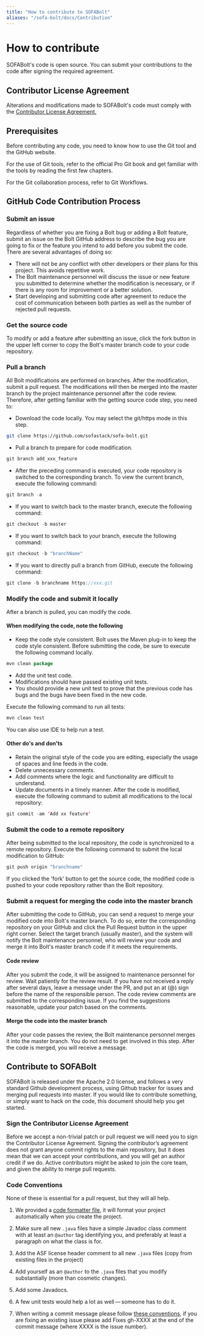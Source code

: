 ```yaml
---
title: "How to contribute to SOFABolt"
aliases: "/sofa-bolt/docs/Contribution"
---
```


# How to contribute

SOFABolt's code is open source. You can submit your contributions to the code after signing the required agreement.

## Contributor License Agreement

Alterations and modifications made to SOFABolt's code must comply with the [Contributor License Agreement.](https://github.com/sofastack/sofa-bolt/blob/master/LICENSE)

## Prerequisites

Before contributing any code, you need to know how to use the Git tool and the GitHub website.

For the use of Git tools, refer to the official Pro Git book and get familiar with the tools by reading the first few chapters.

For the Git collaboration process, refer to Git Workflows.

## GitHub Code Contribution Process

### Submit an issue

Regardless of whether you are fixing a Bolt bug or adding a Bolt feature, submit an issue on the Bolt GitHub address to describe the bug you are going to fix or the feature you intend to add before you submit the code. There are several advantages of doing so:

- There will not be any conflict with other developers or their plans for this project. This avoids repetitive work.
- The Bolt maintenance personnel will discuss the issue or new feature you submitted to determine whether the modification is necessary, or if there is any room for improvement or a better solution.
- Start developing and submitting code after agreement to reduce the cost of communication between both parties as well as the number of rejected pull requests.

### Get the source code

To modify or add a feature after submitting an issue, click the fork button in the upper left corner to copy the Bolt's master branch code to your code repository.

### Pull a branch

All Bolt modifications are performed on branches. After the modification, submit a pull request. The modifications will then be merged into the master branch by the project maintenance personnel after the code review.
Therefore, after getting familiar with the getting source code step, you need to:

- Download the code locally. You may select the git/https mode in this step.

```bash
git clone https://github.com/sofastack/sofa-bolt.git
```

- Pull a branch to prepare for code modification.

```java
git branch add_xxx_feature
```

- After the preceding command is executed, your code repository is switched to the corresponding branch. To view the current branch, execute the following command:

```java
git branch -a
```

- If you want to switch back to the master branch, execute the following command:

```java
git checkout -b master
```

- If you want to switch back to your branch, execute the following command:

```java
git checkout -b "branchName"
```

- If you want to directly pull a branch from GitHub, execute the following command:

```java
git clone -b branchname https://xxx.git
```

### Modify the code and submit it locally

After a branch is pulled, you can modify the code.

#### When modifying the code, note the following

- Keep the code style consistent.
Bolt uses the Maven plug-in to keep the code style consistent. Before submitting the code, be sure to execute the following command locally.

```java
mvn clean package
```

- Add the unit test code.
- Modifications should have passed existing unit tests.
- You should provide a new unit test to prove that the previous code has bugs and the bugs have been fixed in the new code.

Execute the following command to run all tests:

```java
mvn clean test
```

You can also use IDE to help run a test.

#### Other do's and don'ts

- Retain the original style of the code you are editing, especially the usage of spaces and line feeds in the code.
- Delete unnecessary comments.
- Add comments where the logic and functionality are difficult to understand.
- Update documents in a timely manner.
After the code is modified, execute the following command to submit all modifications to the local repository:

```java
git commit -am 'Add xx feature'
```

### Submit the code to a remote repository

After being submitted to the local repository, the code is synchronized to a remote repository. Execute the following command to submit the local modification to GitHub:

```java
git push origin "branchname"
```

If you clicked the 'fork' button to get the source code, the modified code is pushed to your code repository rather than the Bolt repository.

### Submit a request for merging the code into the master branch

After submitting the code to GitHub, you can send a request to merge your modified code into Bolt's master branch. To do so, enter the corresponding repository on your GitHub and click the Pull Request button in the upper right corner. Select the target branch (usually master),
and the system will notify the Bolt maintenance personnel, who will review your code and merge it into Bolt's master branch code if it meets the requirements.

#### Code review

After you submit the code, it will be assigned to maintenance personnel for review. Wait patiently for the review result. If you have not received a reply after several days, leave a message under the PR, and put an at (@) sign before the name of the responsible person.
The code review comments are submitted to the corresponding issue. If you find the suggestions reasonable, update your patch based on the comments.

#### Merge the code into the master branch

After your code passes the review, the Bolt maintenance personnel merges it into the master branch. You do not need to get involved in this step. After the code is merged, you will receive a message.

## Contribute to SOFABolt

SOFABolt is released under the Apache 2.0 license, and follows a very
standard Github development process, using Github tracker for issues and
merging pull requests into master. If you would like to contribute something,
or simply want to hack on the code, this document should help you get started.

### Sign the Contributor License Agreement

Before we accept a non-trivial patch or pull request we will need you to
sign the Contributor License Agreement. Signing the contributor’s agreement
does not grant anyone commit rights to the main repository, but it does mean
that we can accept your contributions, and you will get an author credit if
we do. Active contributors might be asked to join the core team, and given
the ability to merge pull requests.

### Code Conventions

None of these is essential for a pull request, but they will all help.

1. We provided a [code formatter file](AlipayFormatter.xml), it will format
your project automatically when you create the project.

2. Make sure all new `.java` files have a simple Javadoc class comment
with at least an `@author` tag identifying you, and preferably at least a
paragraph on what the class is for.

3. Add the ASF license header comment to all new `.java` files (copy from existing files in the project)

4. Add yourself as an `@author` to the `.java` files that you modify substantially (more than cosmetic changes).

5. Add some Javadocs.

6. A few unit tests would help a lot as well — someone has to do it.

7. When writing a commit message please follow [these conventions](https://tbaggery.com/2008/04/19/a-note-about-git-commit-messages.html), if
you are fixing an existing issue please add Fixes gh-XXXX at the end
of the commit message (where XXXX is the issue number).
